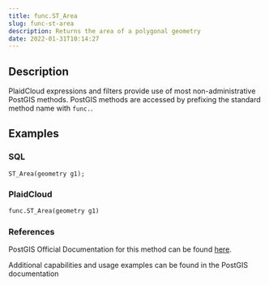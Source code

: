 ```yaml
---
title: func.ST_Area
slug: func-st-area
description: Returns the area of a polygonal geometry
date: 2022-01-31T10:14:27
---
```



## Description


PlaidCloud expressions and filters provide use of most non-administrative PostGIS methods. PostGIS methods are accessed by prefixing the standard method name with `func.`.



## Examples


### SQL



```
ST_Area(geometry g1);
```


### PlaidCloud



```python
func.ST_Area(geometry g1)
```


### References


PostGIS Official Documentation for this method can be found [here](https://postgis.net/docs/manual-3.1/ST_Area.html).



Additional capabilities and usage examples can be found in the PostGIS documentation

